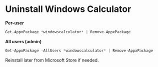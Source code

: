 # Uninstall Windows Calculator

**Per-user**
```powershell
Get-AppxPackage *windowscalculator* | Remove-AppxPackage
```

**All users (admin)**
```powershell
Get-AppxPackage -AllUsers *windowscalculator* | Remove-AppxPackage
```
Reinstall later from Microsoft Store if needed.
